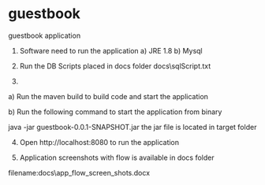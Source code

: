 # guestbook
guestbook application

1) Software need to run the application
 a) JRE 1.8
 b) Mysql
 
2) Run the DB Scripts placed in docs folder
docs\sqlScript.txt

3) 

a) Run the maven build to build code and start the application

b) Run the following command to start the application from binary

java -jar guestbook-0.0.1-SNAPSHOT.jar
the jar file is located in target folder

4) Open http://localhost:8080 to run the application


5) Application screenshots with flow is available in docs folder

filename:docs\app_flow_screen_shots.docx
